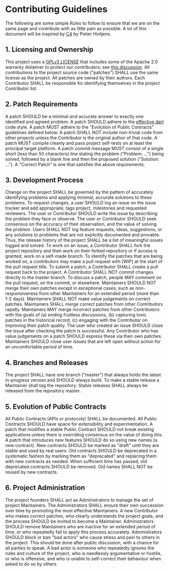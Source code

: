 # Contributing Guidelines

The following are some simple Rules to follow to ensure that we are on the same page and contribute with as little pain as possible. A lot of this document will be inspired by [C4](https://rfc.zeromq.org/spec/42/) by Pieter Hintjens.

## 1\. Licensing and Ownership

This project uses a [GPLv3 LICENSE](https://github.com/voteflux/voting_app/blob/master/LICENSE) that includes some of the Apache 2.0 warranty dislaimer to protect our contributers; see [this discussion](https://github.com/voteflux/voting_app/issues/7). All contributions to the project source code ("patches") SHALL use the same license as the project. All patches are owned by their authors. Each Contributor SHALL be responsible for identifying themselves in the project Contributor list.

## 2\. Patch Requirements

A patch SHOULD be a minimal and accurate answer to exactly one identified and agreed problem. A patch SHOULD adhere to the [effective dart](https://dart.dev/guides/language/effective-dart) code style. A patch MUST adhere to the "Evolution of Public Contracts" guidelines defined below. A patch SHALL NOT include non-trivial code from other projects unless the Contributor is the original author of that code. A patch MUST compile cleanly and pass project self-tests on at least the principal target platform. A patch commit message MUST consist of a single short (less than 50 characters) line stating the problem ("Problem: ...") being solved, followed by a blank line and then the proposed solution ("Solution: ..."). A "Correct Patch" is one that satisfies the above requirements.

## 3\. Development Process

Change on the project SHALL be governed by the pattern of accurately identifying problems and applying minimal, accurate solutions to these problems. To request changes, a user SHOULD log an issue on the issue tracker and add appropriate, tags project, milestones and requested reviewers. The user or Contributor SHOULD write the issue by describing the problem they face or observe. The user or Contributor SHOULD seek consensus on the accuracy of their observation, and the value of solving the problem. Users SHALL NOT log feature requests, ideas, suggestions, or any solutions to problems that are not explicitly documented and provable. Thus, the release history of the project SHALL be a list of meaningful issues logged and solved. To work on an issue, a Contributor SHALL fork the project repository and then work on their forked repository or if access is granted, work on a self-made branch. To identify the patches that are being worked on, a contributors may make a pull request with [WIP] at the start of the pull request title. To submit a patch, a Contributor SHALL create a pull request back to the project. A Contributor SHALL NOT commit changes directly to the master branch. To discuss a patch, people MAY comment on the pull request, on the commit, or elsewhere. Maintainers SHOULD NOT merge their own patches except in exceptional cases, such as non-responsiveness from other Maintainers for an extended period (more than 1-2 days). Maintainers SHALL NOT make value judgements on correct patches. Maintainers SHALL merge correct patches from other Contributors rapidly. Maintainers MAY merge incorrect patches from other Contributors with the goals of (a) ending fruitless discussions, (b) capturing toxic patches in the historical record, (c) engaging with the Contributor on improving their patch quality. The user who created an issue SHOULD close the issue after checking the patch is successful. Any Contributor who has value judgements on a patch SHOULD express these via their own patches. Maintainers SHOULD close user issues that are left open without action for an uncomfortable period of time.

## 4\. Branches and Releases

The project SHALL have one branch ("master") that always holds the latest in-progress version and SHOULD always build. To make a stable release a Maintainer shall tag the repository. Stable releases SHALL always be released from the repository master.

## 5\. Evolution of Public Contracts

All Public Contracts (APIs or protocols) SHALL be documented. All Public Contracts SHOULD have space for extensibility and experimentation. A patch that modifies a stable Public Contract SHOULD not break existing applications unless there is overriding consensus on the value of doing this. A patch that introduces new features SHOULD do so using new names (a new contract). New contracts SHOULD be marked as "draft" until they are stable and used by real users. Old contracts SHOULD be deprecated in a systematic fashion by marking them as "deprecated" and replacing them with new contracts as needed. When sufficient time has passed, old deprecated contracts SHOULD be removed. Old names SHALL NOT be reused by new contracts.

## 6\. Project Administration

The project founders SHALL act as Administrators to manage the set of project Maintainers. The Administrators SHALL ensure their own succession over time by promoting the most effective Maintainers. A new Contributor who makes correct patches, who clearly understands the project goals, and the process SHOULD be invited to become a Maintainer. Administrators SHOULD remove Maintainers who are inactive for an extended period of time, or who repeatedly fail to apply this process accurately. Administrators SHOULD block or ban "bad actors" who cause stress and pain to others in the project. This should be done after public discussion, with a chance for all parties to speak. A bad actor is someone who repeatedly ignores the rules and culture of the project, who is needlessly argumentative or hostile, or who is offensive, and who is unable to self-correct their behaviour when asked to do so by others
